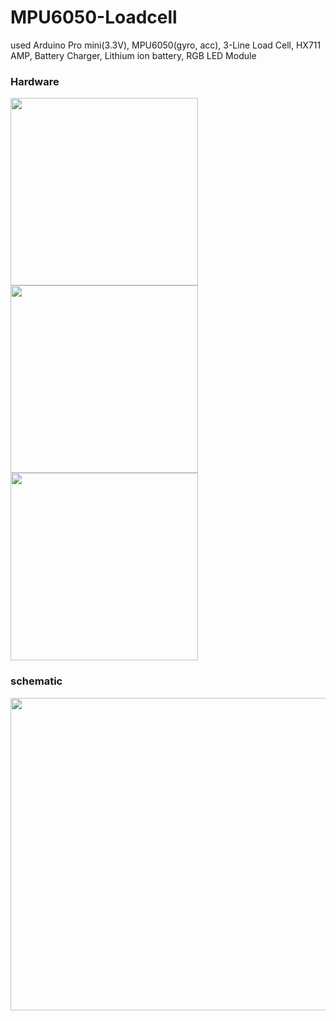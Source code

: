 # MPU6050-Loadcell


used Arduino Pro mini(3.3V), MPU6050(gyro, acc),  3-Line Load Cell, HX711 AMP, Battery Charger, Lithium ion battery, RGB LED Module

### Hardware
<div>
<img src = "https://user-images.githubusercontent.com/70682288/101591634-4f682a80-3a30-11eb-8787-6eda9bf0d2c6.jpg" width="300" height="300">
<img src = "https://user-images.githubusercontent.com/70682288/101591638-50995780-3a30-11eb-9046-2585a370b2e9.jpg" width="300" height="300">
<img src = "https://user-images.githubusercontent.com/70682288/101591641-5131ee00-3a30-11eb-8677-23c5eb77187c.jpg" width="300" height="300">
</div>

### schematic
<img src = "https://user-images.githubusercontent.com/70682288/101591644-53944800-3a30-11eb-8cd4-532ce882813c.png" width="700" height="500">
